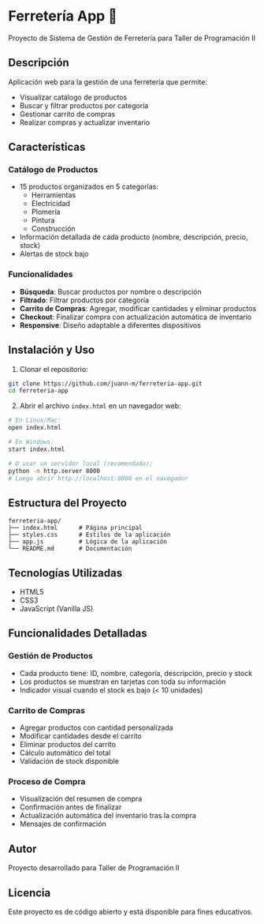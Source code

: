# Ferretería App 🔨

Proyecto de Sistema de Gestión de Ferretería para Taller de Programación II

## Descripción

Aplicación web para la gestión de una ferretería que permite:
- Visualizar catálogo de productos
- Buscar y filtrar productos por categoría
- Gestionar carrito de compras
- Realizar compras y actualizar inventario

## Características

### Catálogo de Productos
- 15 productos organizados en 5 categorías:
  - Herramientas
  - Electricidad
  - Plomería
  - Pintura
  - Construcción
- Información detallada de cada producto (nombre, descripción, precio, stock)
- Alertas de stock bajo

### Funcionalidades
- **Búsqueda**: Buscar productos por nombre o descripción
- **Filtrado**: Filtrar productos por categoría
- **Carrito de Compras**: Agregar, modificar cantidades y eliminar productos
- **Checkout**: Finalizar compra con actualización automática de inventario
- **Responsive**: Diseño adaptable a diferentes dispositivos

## Instalación y Uso

1. Clonar el repositorio:
```bash
git clone https://github.com/juann-m/ferreteria-app.git
cd ferreteria-app
```

2. Abrir el archivo `index.html` en un navegador web:
```bash
# En Linux/Mac:
open index.html

# En Windows:
start index.html

# O usar un servidor local (recomendado):
python -m http.server 8000
# Luego abrir http://localhost:8000 en el navegador
```

## Estructura del Proyecto

```
ferreteria-app/
├── index.html      # Página principal
├── styles.css      # Estilos de la aplicación
├── app.js          # Lógica de la aplicación
└── README.md       # Documentación
```

## Tecnologías Utilizadas

- HTML5
- CSS3
- JavaScript (Vanilla JS)

## Funcionalidades Detalladas

### Gestión de Productos
- Cada producto tiene: ID, nombre, categoría, descripción, precio y stock
- Los productos se muestran en tarjetas con toda su información
- Indicador visual cuando el stock es bajo (< 10 unidades)

### Carrito de Compras
- Agregar productos con cantidad personalizada
- Modificar cantidades desde el carrito
- Eliminar productos del carrito
- Cálculo automático del total
- Validación de stock disponible

### Proceso de Compra
- Visualización del resumen de compra
- Confirmación antes de finalizar
- Actualización automática del inventario tras la compra
- Mensajes de confirmación

## Autor

Proyecto desarrollado para Taller de Programación II

## Licencia

Este proyecto es de código abierto y está disponible para fines educativos.

